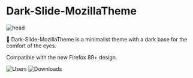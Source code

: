 # Dark-Slide-MozillaTheme

![head](https://addons.cdn.mozilla.net/user-media/version-previews/full/2912/2912731.svg?modified=1619815797)

🎨 Dark-Slide-MozillaTheme is a minimalist theme with a dark base for the comfort of the eyes.

Compatible with the new Firefox 89+ design.

![Users](https://img.shields.io/amo/users/darkslide-nesios)
![Downloads](https://img.shields.io/amo/dw/darkslide-nesios)
